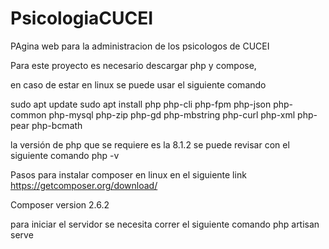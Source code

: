 # PsicologiaCUCEI
PAgina web para la administracion de los psicologos de CUCEI

Para este proyecto es necesario descargar php y compose, 

en caso de estar en linux se puede usar el siguiente comando

sudo apt update
sudo apt install php php-cli php-fpm php-json php-common php-mysql php-zip php-gd php-mbstring php-curl php-xml php-pear php-bcmath

la versión de php que se requiere es la 8.1.2 se puede revisar con el siguiente comando php -v


Pasos para instalar composer en linux en el siguiente link https://getcomposer.org/download/

Composer version 2.6.2 

para iniciar el servidor se necesita correr el siguiente comando php artisan serve
